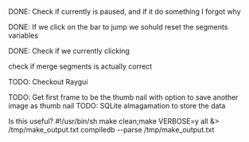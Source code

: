 
DONE: Check if currently is paused, and if it do something I forgot why

DONE: If we click on the bar to jump we sohuld reset the segments variables

DONE: Check if we currently clicking

check if merge segments is actually correct

TODO: Checkout Raygui

TODO: Get first frame to be the thumb nail with option to save another image as thumb nail
TODO: SQLite almagamation to store the data


Is this useful?
#!/usr/bin/sh
make clean;make VERBOSE=y all &> /tmp/make_output.txt
compiledb --parse /tmp/make_output.txt
